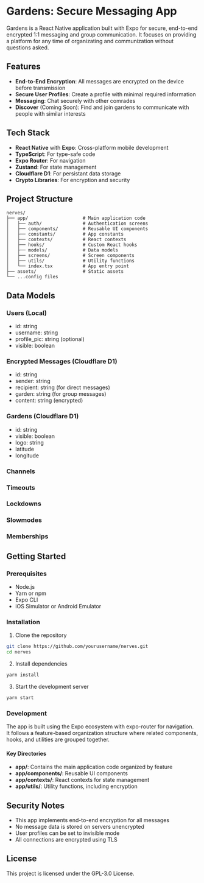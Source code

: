 # Gardens: Secure Messaging App

Gardens is a React Native application built with Expo for secure, end-to-end encrypted 1:1 messaging and group communication. It focuses on providing a platform for any time of organizating and communization without questions asked.

## Features

- **End-to-End Encryption**: All messages are encrypted on the device before transmission
- **Secure User Profiles**: Create a profile with minimal required information
- **Messaging**: Chat securely with other comrades
- **Discover** (Coming Soon): Find and join gardens to communicate with people with similar interests

## Tech Stack

- **React Native** with **Expo**: Cross-platform mobile development
- **TypeScript**: For type-safe code
- **Expo Router**: For navigation
- **Zustand**: For state management
- **Cloudflare D1**: For persistant data storage
- **Crypto Libraries**: For encryption and security

## Project Structure

```
nerves/
├── app/                    # Main application code
│   ├── auth/               # Authentication screens
│   ├── components/         # Reusable UI components
│   ├── constants/          # App constants
│   ├── contexts/           # React contexts
│   ├── hooks/              # Custom React hooks
│   ├── models/             # Data models
│   ├── screens/            # Screen components
│   ├── utils/              # Utility functions
│   └── index.tsx           # App entry point
├── assets/                 # Static assets
└── ...config files
```

## Data Models

### Users (Local)
- id: string
- username: string
- profile_pic: string (optional)
- visible: boolean

### Encrypted Messages (Cloudflare D1)
- id: string
- sender: string
- recipient: string (for direct messages)
- garden: string (for group messages)
- content: string (encrypted)

### Gardens (Cloudflare D1)
- id: string
- visible: boolean
- logo: string
- latitude
- longitude

### Channels

### Timeouts

### Lockdowns

### Slowmodes

### Memberships

## Getting Started

### Prerequisites

- Node.js
- Yarn or npm
- Expo CLI
- iOS Simulator or Android Emulator

### Installation

1. Clone the repository
```bash
git clone https://github.com/yourusername/nerves.git
cd nerves
```

2. Install dependencies
```bash
yarn install
```

3. Start the development server
```bash
yarn start
```

### Development

The app is built using the Expo ecosystem with expo-router for navigation. It follows a feature-based organization structure where related components, hooks, and utilities are grouped together.

#### Key Directories

- **app/**: Contains the main application code organized by feature
- **app/components/**: Reusable UI components
- **app/contexts/**: React contexts for state management
- **app/utils/**: Utility functions, including encryption

## Security Notes

- This app implements end-to-end encryption for all messages
- No message data is stored on servers unencrypted
- User profiles can be set to invisible mode
- All connections are encrypted using TLS

## License

This project is licensed under the GPL-3.0 License. 